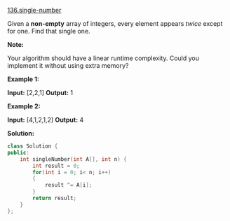 [136.single-number](https://leetcode.com/problems/single-number/)  

Given a **non-empty** array of integers, every element appears _twice_ except for one. Find that single one.

**Note:**

Your algorithm should have a linear runtime complexity. Could you implement it without using extra memory?

**Example 1:**

**Input:** \[2,2,1\]
**Output:** 1

**Example 2:**

**Input:** \[4,1,2,1,2\]
**Output:** 4  



**Solution:**  

```cpp
class Solution {
public:
    int singleNumber(int A[], int n) {
        int result = 0;
        for(int i = 0; i< n; i++)
        {
            result ^= A[i];
        }
        return result;
    }
};
```
      
